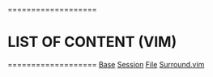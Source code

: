 ===================
# LIST OF CONTENT (VIM)
===================
[Base](Base)
[Session](Session)
[File](File)
[Surround.vim](Surround.vim)

